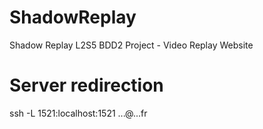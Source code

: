 # ShadowReplay
Shadow Replay L2S5 BDD2 Project - Video Replay Website


# Server redirection
ssh -L 1521:localhost:1521 ...@...fr
